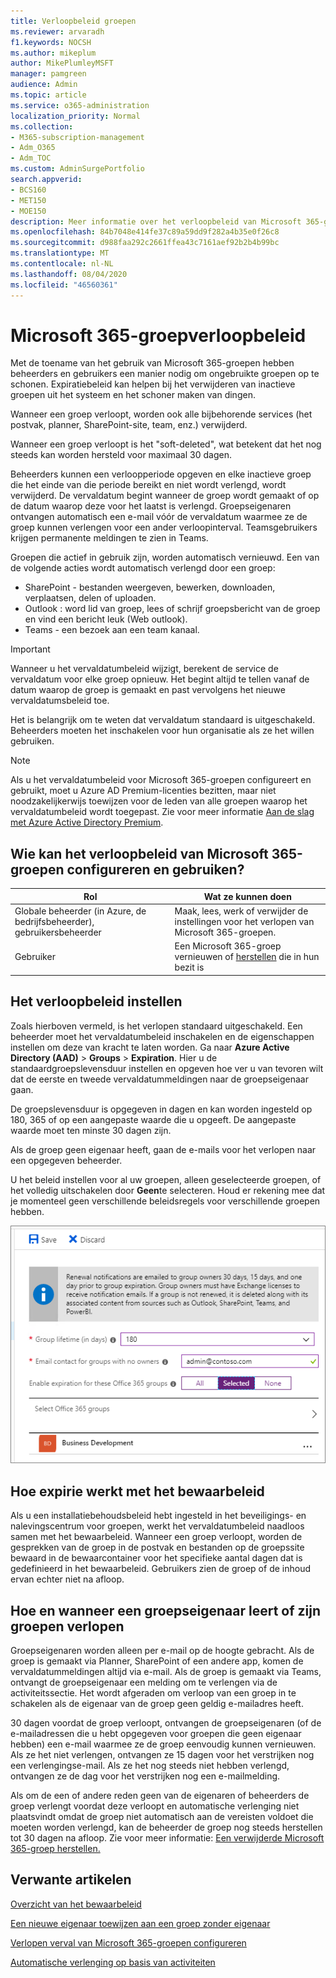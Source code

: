 ```yaml
---
title: Verloopbeleid groepen
ms.reviewer: arvaradh
f1.keywords: NOCSH
ms.author: mikeplum
author: MikePlumleyMSFT
manager: pamgreen
audience: Admin
ms.topic: article
ms.service: o365-administration
localization_priority: Normal
ms.collection:
- M365-subscription-management
- Adm_O365
- Adm_TOC
ms.custom: AdminSurgePortfolio
search.appverid:
- BCS160
- MET150
- MOE150
description: Meer informatie over het verloopbeleid van Microsoft 365-groepen.
ms.openlocfilehash: 84b7048e414fe37c89a59dd9f282a4b35e0f26c8
ms.sourcegitcommit: d988faa292c2661ffea43c7161aef92b2b4b99bc
ms.translationtype: MT
ms.contentlocale: nl-NL
ms.lasthandoff: 08/04/2020
ms.locfileid: "46560361"
---
```

# <a name="microsoft-365-group-expiration-policy"></a>Microsoft 365-groepverloopbeleid

Met de toename van het gebruik van Microsoft 365-groepen hebben beheerders en gebruikers een manier nodig om ongebruikte groepen op te schonen. Expiratiebeleid kan helpen bij het verwijderen van inactieve groepen uit het systeem en het schoner maken van dingen.

Wanneer een groep verloopt, worden ook alle bijbehorende services (het postvak, planner, SharePoint-site, team, enz.) verwijderd.

Wanneer een groep verloopt is het "soft-deleted", wat betekent dat het nog steeds kan worden hersteld voor maximaal 30 dagen.

Beheerders kunnen een verloopperiode opgeven en elke inactieve groep die het einde van die periode bereikt en niet wordt verlengd, wordt verwijderd. De vervaldatum begint wanneer de groep wordt gemaakt of op de datum waarop deze voor het laatst is verlengd. Groepseigenaren ontvangen automatisch een e-mail vóór de vervaldatum waarmee ze de groep kunnen verlengen voor een ander verloopinterval. Teamsgebruikers krijgen permanente meldingen te zien in Teams.

Groepen die actief in gebruik zijn, worden automatisch vernieuwd. Een van de volgende acties wordt automatisch verlengd door een groep:
- SharePoint - bestanden weergeven, bewerken, downloaden, verplaatsen, delen of uploaden.
- Outlook : word lid van groep, lees of schrijf groepsbericht van de groep en vind een bericht leuk (Web outlook).
- Teams - een bezoek aan een team kanaal.

> [!IMPORTANT]
> Wanneer u het vervaldatumbeleid wijzigt, berekent de service de vervaldatum voor elke groep opnieuw. Het begint altijd te tellen vanaf de datum waarop de groep is gemaakt en past vervolgens het nieuwe vervaldatumsbeleid toe.

Het is belangrijk om te weten dat vervaldatum standaard is uitgeschakeld. Beheerders moeten het inschakelen voor hun organisatie als ze het willen gebruiken.

> [!NOTE]
> Als u het vervaldatumbeleid voor Microsoft 365-groepen configureert en gebruikt, moet u Azure AD Premium-licenties bezitten, maar niet noodzakelijkerwijs toewijzen voor de leden van alle groepen waarop het vervaldatumbeleid wordt toegepast. Zie voor meer informatie [Aan de slag met Azure Active Directory Premium](https://docs.microsoft.com/azure/active-directory/active-directory-get-started-premium).

## <a name="who-can-configure-and-use-the-microsoft-365-groups-expiration-policy"></a>Wie kan het verloopbeleid van Microsoft 365-groepen configureren en gebruiken?

|Rol|Wat ze kunnen doen|
|---------|---------|
|Globale beheerder (in Azure, de bedrijfsbeheerder), gebruikersbeheerder|Maak, lees, werk of verwijder de instellingen voor het verlopen van Microsoft 365-groepen.|
|Gebruiker|Een Microsoft 365-groep vernieuwen of [herstellen](https://docs.microsoft.com/azure/active-directory/users-groups-roles/groups-restore-deleted) die in hun bezit is|

## <a name="how-to-set-the-expiration-policy"></a>Het verloopbeleid instellen

Zoals hierboven vermeld, is het verlopen standaard uitgeschakeld. Een beheerder moet het vervaldatumbeleid inschakelen en de eigenschappen instellen om deze van kracht te laten worden. Ga naar **Azure Active Directory (AAD)**  >  **Groups**  >  **Expiration**. Hier u de standaardgroepslevensduur instellen en opgeven hoe ver u van tevoren wilt dat de eerste en tweede vervaldatummeldingen naar de groepseigenaar gaan.

De groepslevensduur is opgegeven in dagen en kan worden ingesteld op 180, 365 of op een aangepaste waarde die u opgeeft. De aangepaste waarde moet ten minste 30 dagen zijn.

Als de groep geen eigenaar heeft, gaan de e-mails voor het verlopen naar een opgegeven beheerder.

U het beleid instellen voor al uw groepen, alleen geselecteerde groepen, of het volledig uitschakelen door **Geen**te selecteren. Houd er rekening mee dat je momenteel geen verschillende beleidsregels voor verschillende groepen hebben.

![Schermafbeelding van de verloopinstellingen voor groepen in Azure Active Directory](../../media/azure-groups-expiration-settings.png)

## <a name="how-expiry-works-with-the-retention-policy"></a>Hoe expirie werkt met het bewaarbeleid

Als u een installatiebehoudsbeleid hebt ingesteld in het beveiligings- en nalevingscentrum voor groepen, werkt het vervaldatumbeleid naadloos samen met het bewaarbeleid. Wanneer een groep verloopt, worden de gesprekken van de groep in de postvak en bestanden op de groepssite bewaard in de bewaarcontainer voor het specifieke aantal dagen dat is gedefinieerd in het bewaarbeleid. Gebruikers zien de groep of de inhoud ervan echter niet na afloop.

## <a name="how-and-when-a-group-owner-learns-if-their-groups-are-going-to-expire"></a>Hoe en wanneer een groepseigenaar leert of zijn groepen verlopen

Groepseigenaren worden alleen per e-mail op de hoogte gebracht. Als de groep is gemaakt via Planner, SharePoint of een andere app, komen de vervaldatummeldingen altijd via e-mail. Als de groep is gemaakt via Teams, ontvangt de groepseigenaar een melding om te verlengen via de activiteitssectie. Het wordt afgeraden om verloop van een groep in te schakelen als de eigenaar van de groep geen geldig e-mailadres heeft.

30 dagen voordat de groep verloopt, ontvangen de groepseigenaren (of de e-mailadressen die u hebt opgegeven voor groepen die geen eigenaar hebben) een e-mail waarmee ze de groep eenvoudig kunnen vernieuwen. Als ze het niet verlengen, ontvangen ze 15 dagen voor het verstrijken nog een verlengingse-mail. Als ze het nog steeds niet hebben verlengd, ontvangen ze de dag voor het verstrijken nog een e-mailmelding.

Als om de een of andere reden geen van de eigenaren of beheerders de groep verlengt voordat deze verloopt en automatische verlenging niet plaatsvindt omdat de groep niet automatisch aan de vereisten voldoet die moeten worden verlengd, kan de beheerder de groep nog steeds herstellen tot 30 dagen na afloop. Zie voor meer informatie: [Een verwijderde Microsoft 365-groep herstellen.](https://docs.microsoft.com/microsoft-365/admin/create-groups/restore-deleted-group)

## <a name="related-articles"></a>Verwante artikelen

[Overzicht van het bewaarbeleid](https://docs.microsoft.com/microsoft-365/compliance/retention-policies)

[Een nieuwe eigenaar toewijzen aan een groep zonder eigenaar](https://support.microsoft.com/office/86bb3db6-8857-45d1-95c8-f6d540e45732)

[Verlopen verval van Microsoft 365-groepen configureren](https://docs.microsoft.com/azure/active-directory/active-directory-groups-lifecycle-azure-portal)

[Automatische verlenging op basis van activiteiten](https://docs.microsoft.com/azure/active-directory/users-groups-roles/groups-lifecycle)
